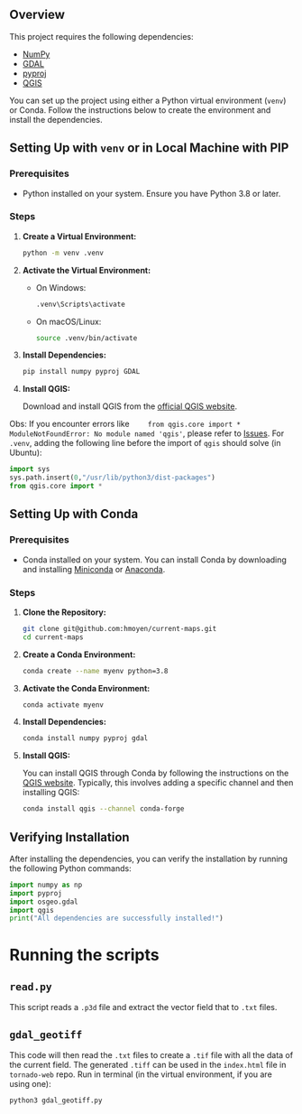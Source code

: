 ## Overview

This project requires the following dependencies:
- [NumPy](https://pypi.org/project/numpy/)
- [GDAL](https://pypi.org/project/GDAL/)
- [pyproj](https://pypi.org/project/pyproj/)
- [QGIS](https://www.qgis.org/pt_BR/site/forusers/download.html)

You can set up the project using either a Python virtual environment (`venv`) or Conda. Follow the instructions below to create the environment and install the dependencies.

## Setting Up with `venv` or in Local Machine with PIP

### Prerequisites

- Python installed on your system. Ensure you have Python 3.8 or later.

### Steps

1. **Create a Virtual Environment:**

    ```bash
    python -m venv .venv
    ```

2. **Activate the Virtual Environment:**

    - On Windows:

      ```bash
      .venv\Scripts\activate
      ```

    - On macOS/Linux:

      ```bash
      source .venv/bin/activate
      ```

3. **Install Dependencies:**

    ```bash
    pip install numpy pyproj GDAL
    ```

4. **Install QGIS:**

    Download and install QGIS from the [official QGIS website](https://www.qgis.org/pt_BR/site/forusers/download.html).

Obs: If you encounter errors like `    from qgis.core import * ModuleNotFoundError: No module named 'qgis'`, please refer to [Issues](https://docs.qgis.org/3.34/en/docs/pyqgis_developer_cookbook/intro.html). For `.venv`, adding the following line before the import of `qgis` should solve (in Ubuntu):

```python
import sys
sys.path.insert(0,"/usr/lib/python3/dist-packages")
from qgis.core import *
```
## Setting Up with Conda

### Prerequisites

- Conda installed on your system. You can install Conda by downloading and installing [Miniconda](https://docs.conda.io/en/latest/miniconda.html) or [Anaconda](https://www.anaconda.com/products/distribution).

### Steps

1. **Clone the Repository:**

    ```bash
    git clone git@github.com:hmoyen/current-maps.git
    cd current-maps
    ```

2. **Create a Conda Environment:**

    ```bash
    conda create --name myenv python=3.8
    ```

3. **Activate the Conda Environment:**

    ```bash
    conda activate myenv
    ```

4. **Install Dependencies:**

    ```bash
    conda install numpy pyproj gdal
    ```

5. **Install QGIS:**

    You can install QGIS through Conda by following the instructions on the [QGIS website](https://plugins.qgis.org/planet/tag/conda/). Typically, this involves adding a specific channel and then installing QGIS:

    ```bash
    conda install qgis --channel conda-forge
    ```

## Verifying Installation

After installing the dependencies, you can verify the installation by running the following Python commands:

```python
import numpy as np
import pyproj
import osgeo.gdal
import qgis
print("All dependencies are successfully installed!")
```
# Running the scripts

## `read.py`

This script reads a `.p3d` file and extract the vector field that to `.txt` files.

##  `gdal_geotiff`

This code will then read the `.txt` files to create a `.tif` file with all the data of the current field. The generated `.tiff` can be used in the `index.html` file in `tornado-web` repo. Run in terminal (in the virtual environment, if you are using one):

```
python3 gdal_geotiff.py

```

